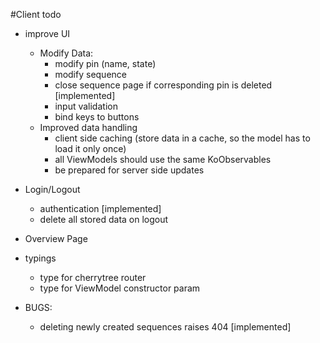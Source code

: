 #Client todo

- improve UI
	* Modify Data:
		+ modify pin (name, state)
		+ modify sequence
		+ close sequence page if corresponding pin is deleted [implemented]
		+ input validation
		+ bind keys to buttons
	* Improved data handling
		+ client side caching (store data in a cache, so the model has to load it only once)
		+ all ViewModels should use the same KoObservables
		+ be prepared for server side updates
- Login/Logout
	* authentication [implemented]
	* delete all stored data on logout
- Overview Page
- typings
	* type for cherrytree router
	* type for ViewModel constructor param

- BUGS:
    * deleting newly created sequences raises 404 [implemented]
